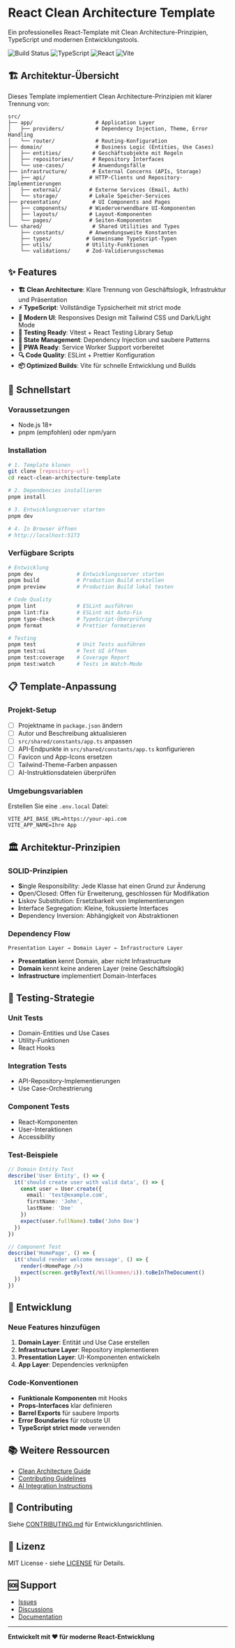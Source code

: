 # React Clean Architecture Template

Ein professionelles React-Template mit Clean Architecture-Prinzipien, TypeScript und modernen Entwicklungstools.

![Build Status](https://img.shields.io/badge/build-passing-brightgreen)
![TypeScript](https://img.shields.io/badge/TypeScript-5.6-blue)
![React](https://img.shields.io/badge/React-18.3-blue)
![Vite](https://img.shields.io/badge/Vite-6.0-yellow)

## 🏗️ Architektur-Übersicht

Dieses Template implementiert Clean Architecture-Prinzipien mit klarer Trennung von:

```
src/
├── app/                    # Application Layer
│   ├── providers/          # Dependency Injection, Theme, Error Handling
│   └── router/             # Routing-Konfiguration
├── domain/                 # Business Logic (Entities, Use Cases)
│   ├── entities/          # Geschäftsobjekte mit Regeln
│   ├── repositories/      # Repository Interfaces
│   └── use-cases/         # Anwendungsfälle
├── infrastructure/        # External Concerns (APIs, Storage)
│   ├── api/              # HTTP-Clients und Repository-Implementierungen
│   ├── external/         # Externe Services (Email, Auth)
│   └── storage/          # Lokale Speicher-Services
├── presentation/          # UI Components and Pages
│   ├── components/       # Wiederverwendbare UI-Komponenten
│   ├── layouts/          # Layout-Komponenten
│   └── pages/            # Seiten-Komponenten
└── shared/                # Shared Utilities and Types
    ├── constants/        # Anwendungsweite Konstanten
    ├── types/           # Gemeinsame TypeScript-Typen
    ├── utils/           # Utility-Funktionen
    └── validations/     # Zod-Validierungsschemas
```

## ✨ Features

- **🏗️ Clean Architecture**: Klare Trennung von Geschäftslogik, Infrastruktur und Präsentation
- **⚡ TypeScript**: Vollständige Typsicherheit mit strict mode
- **🎨 Modern UI**: Responsives Design mit Tailwind CSS und Dark/Light Mode
- **🧪 Testing Ready**: Vitest + React Testing Library Setup
- **🔄 State Management**: Dependency Injection und saubere Patterns
- **📱 PWA Ready**: Service Worker Support vorbereitet
- **🔍 Code Quality**: ESLint + Prettier Konfiguration
- **📦 Optimized Builds**: Vite für schnelle Entwicklung und Builds

## 🚀 Schnellstart

### Voraussetzungen

- Node.js 18+ 
- pnpm (empfohlen) oder npm/yarn

### Installation

```bash
# 1. Template klonen
git clone [repository-url]
cd react-clean-architecture-template

# 2. Dependencies installieren
pnpm install

# 3. Entwicklungsserver starten
pnpm dev

# 4. In Browser öffnen
# http://localhost:5173
```

### Verfügbare Scripts

```bash
# Entwicklung
pnpm dev              # Entwicklungsserver starten
pnpm build            # Production Build erstellen
pnpm preview          # Production Build lokal testen

# Code Quality
pnpm lint             # ESLint ausführen
pnpm lint:fix         # ESLint mit Auto-Fix
pnpm type-check       # TypeScript-Überprüfung
pnpm format           # Prettier formatieren

# Testing
pnpm test             # Unit Tests ausführen
pnpm test:ui          # Test UI öffnen
pnpm test:coverage    # Coverage Report
pnpm test:watch       # Tests im Watch-Mode
```

## 📋 Template-Anpassung

### Projekt-Setup

- [ ] Projektname in `package.json` ändern
- [ ] Autor und Beschreibung aktualisieren
- [ ] `src/shared/constants/app.ts` anpassen
- [ ] API-Endpunkte in `src/shared/constants/app.ts` konfigurieren
- [ ] Favicon und App-Icons ersetzen
- [ ] Tailwind-Theme-Farben anpassen
- [ ] AI-Instruktionsdateien überprüfen

### Umgebungsvariablen

Erstellen Sie eine `.env.local` Datei:

```env
VITE_API_BASE_URL=https://your-api.com
VITE_APP_NAME=Ihre App
```

## 🏛️ Architektur-Prinzipien

### SOLID-Prinzipien

- **S**ingle Responsibility: Jede Klasse hat einen Grund zur Änderung
- **O**pen/Closed: Offen für Erweiterung, geschlossen für Modifikation  
- **L**iskov Substitution: Ersetzbarkeit von Implementierungen
- **I**nterface Segregation: Kleine, fokussierte Interfaces
- **D**ependency Inversion: Abhängigkeit von Abstraktionen

### Dependency Flow

```
Presentation Layer → Domain Layer ← Infrastructure Layer
```

- **Presentation** kennt Domain, aber nicht Infrastructure
- **Domain** kennt keine anderen Layer (reine Geschäftslogik)
- **Infrastructure** implementiert Domain-Interfaces

## 🧪 Testing-Strategie

### Unit Tests
- Domain-Entities und Use Cases
- Utility-Funktionen
- React Hooks

### Integration Tests  
- API-Repository-Implementierungen
- Use Case-Orchestrierung

### Component Tests
- React-Komponenten
- User-Interaktionen
- Accessibility

### Test-Beispiele

```typescript
// Domain Entity Test
describe('User Entity', () => {
  it('should create user with valid data', () => {
    const user = User.create({
      email: 'test@example.com',
      firstName: 'John',
      lastName: 'Doe'
    })
    expect(user.fullName).toBe('John Doe')
  })
})

// Component Test
describe('HomePage', () => {
  it('should render welcome message', () => {
    render(<HomePage />)
    expect(screen.getByText(/Willkommen/i)).toBeInTheDocument()
  })
})
```

## 🔧 Entwicklung

### Neue Features hinzufügen

1. **Domain Layer**: Entität und Use Case erstellen
2. **Infrastructure Layer**: Repository implementieren
3. **Presentation Layer**: UI-Komponenten entwickeln
4. **App Layer**: Dependencies verknüpfen

### Code-Konventionen

- **Funktionale Komponenten** mit Hooks
- **Props-Interfaces** klar definieren
- **Barrel Exports** für saubere Imports
- **Error Boundaries** für robuste UI
- **TypeScript strict mode** verwenden

## 📚 Weitere Ressourcen

- [Clean Architecture Guide](./docs/ARCHITECTURE.md)
- [Contributing Guidelines](./docs/CONTRIBUTING.md)
- [AI Integration Instructions](./docs/AI_INTEGRATION.md)

## 🤝 Contributing

Siehe [CONTRIBUTING.md](./docs/CONTRIBUTING.md) für Entwicklungsrichtlinien.

## 📄 Lizenz

MIT License - siehe [LICENSE](./LICENSE) für Details.

## 🆘 Support

- [Issues](https://github.com/your-username/react-clean-architecture-template/issues)
- [Discussions](https://github.com/your-username/react-clean-architecture-template/discussions)
- [Documentation](./docs/)

---

**Entwickelt mit ❤️ für moderne React-Entwicklung**
